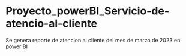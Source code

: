 # Proyecto_powerBI_Servicio-de-atencio-al-cliente
Se genera reporte de atencion al cliente del mes de marzo de 2023 en power BI
